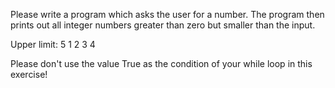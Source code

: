 Please write a program which asks the user for a number. The program then prints out all integer numbers greater than zero but smaller than the input.

Upper limit: 5
1
2
3
4

Please don't use the value True as the condition of your while loop in this exercise!
